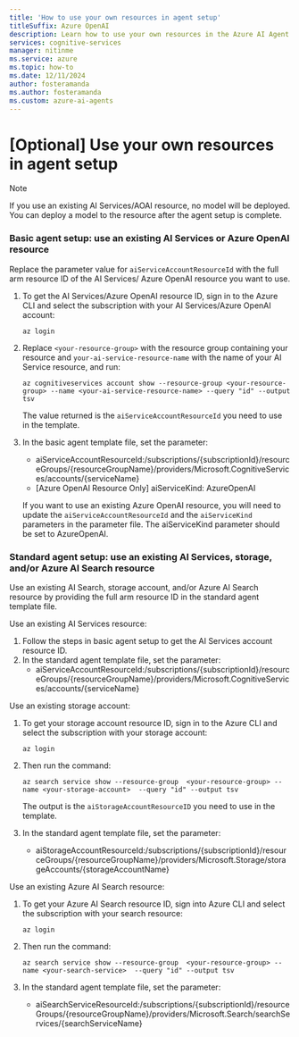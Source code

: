 ```yaml
---
title: 'How to use your own resources in agent setup'
titleSuffix: Azure OpenAI
description: Learn how to use your own resources in the Azure AI Agent service setup.
services: cognitive-services
manager: nitinme
ms.service: azure
ms.topic: how-to
ms.date: 12/11/2024
author: fosteramanda
ms.author: fosteramanda
ms.custom: azure-ai-agents
---
```

# [Optional] Use your own resources in agent setup

> [!NOTE]
> If you use an existing AI Services/AOAI resource, no model will be deployed. You can deploy a model to the resource after the agent setup is complete. 

### Basic agent setup: use an existing AI Services or Azure OpenAI resource 

Replace the parameter value for `aiServiceAccountResourceId` with the full arm resource ID of the AI Services/ Azure OpenAI resource you want to use.

1. To get the AI Services/Azure OpenAI resource ID, sign in to the Azure CLI and select the subscription with your AI Services/Azure OpenAI account:
       
    ```az login``` 
2. Replace `<your-resource-group>` with the resource group containing your resource and `your-ai-service-resource-name` with the name of your AI Service resource, and run:
    
    ```az cognitiveservices account show --resource-group <your-resource-group> --name <your-ai-service-resource-name> --query "id" --output tsv```

    The value returned is the `aiServiceAccountResourceId` you need to use in the template.

3. In the basic agent template file, set the parameter:
    - aiServiceAccountResourceId:/subscriptions/{subscriptionId}/resourceGroups/{resourceGroupName}/providers/Microsoft.CognitiveServices/accounts/{serviceName}
    - [Azure OpenAI Resource Only] aiServiceKind: AzureOpenAI


    If you want to use an existing Azure OpenAI resource, you will need to update the `aiServiceAccountResourceId` and the `aiServiceKind` parameters in the parameter file. The aiServiceKind parameter should be set to AzureOpenAI.

### Standard agent setup: use an existing AI Services, storage, and/or Azure AI Search resource 

Use an existing AI Search, storage account, and/or Azure AI Search resource by providing the full arm resource ID in the standard agent template file.

Use an existing AI Services resource:
1. Follow the steps in basic agent setup to get the AI Services account resource ID.
2. In the standard agent template file, set the parameter:
    - aiServiceAccountResourceId:/subscriptions/{subscriptionId}/resourceGroups/{resourceGroupName}/providers/Microsoft.CognitiveServices/accounts/{serviceName}

Use an existing storage account:
1. To get your storage account resource ID, sign in to the Azure CLI and select the subscription with your storage account: 
    
    ```az login``` 
2. Then run the command:

    ```az search service show --resource-group  <your-resource-group> --name <your-storage-account>  --query "id" --output tsv```
    
     The output is the `aiStorageAccountResourceID` you need to use in the template.
3. In the standard agent template file, set the parameter:
    - aiStorageAccountResourceId:/subscriptions/{subscriptionId}/resourceGroups/{resourceGroupName}/providers/Microsoft.Storage/storageAccounts/{storageAccountName}

Use an existing Azure AI Search resource:
1. To get your Azure AI Search resource ID, sign into Azure CLI and select the subscription with your search resource: 
    
    ```az login```
2. Then run the command:
    
    ```az search service show --resource-group  <your-resource-group> --name <your-search-service>  --query "id" --output tsv```
3. In the standard agent template file, set the parameter:
    - aiSearchServiceResourceId:/subscriptions/{subscriptionId}/resourceGroups/{resourceGroupName}/providers/Microsoft.Search/searchServices/{searchServiceName}